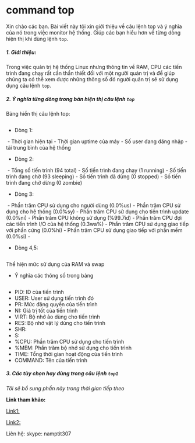 command top
====================

Xin chào các bạn. Bài viết này tôi xin giới thiệu về câu lệnh top và ý nghĩa của nó trong việc monitor hệ thống. Giúp các bạn hiểu hơn về từng dòng hiện thị khi dùng lệnh `top`.


##### 1. Giới thiệu: 
Trong việc quản trị hệ thống Linux nhưng thông tin về RAM, CPU các tiến trình đang chạy rất cần thần thiết đối với một người quản trị và để giúp chúng ta có thể xem được những thông số đó người quản trị sẽ sử dụng dụng câu lệnh `top`.

##### 2. Ý nghĩa từng dòng trong bản hiện thị câu lệnh `top`

Bảng hiển thị câu lệnh top:

<img class="image__pic js-image-pic" src="http://i.imgur.com/3vGe3Mw.png" alt="" id="screenshot-image">

- Dòng 1: 

<img class="image__pic js-image-pic" src="http://i.imgur.com/ImnnmiS.png" alt="" id="screenshot-image">
  - Thời gian hiện tại
  - Thời gian uptime của máy
  - Số user đang đăng nhập
  - tải trung bình của hệ thống

- Dòng 2:

<img class="image__pic js-image-pic" src="http://i.imgur.com/SlBNAql.png" alt="" id="screenshot-image">
  - Tổng số tiến trình (94 total) 
  - Số tiến trình đang chạy (1 running)
  - Số tiến trình đang chờ (93 sleeping)
  - Số tiến trình đã dừng (0 stopped)
  - Số tiến trình đang chờ dừng (0 zombie)

- Dòng 3:

<img class="image__pic js-image-pic" src="http://i.imgur.com/UXByCkI.png" alt="" id="screenshot-image">
  - Phần trăm CPU sử dụng cho người dùng (0.0%us)
  - Phần trăm CPU sử dụng cho hệ thống (0.0%sy)
  - Phần trăm CPU sử dụng cho tiến trình update (0.0%ni)
  - Phần trăm CPU không sử dụng (%99.7id)
  - Phần trăm CPU đợi các tiến trình I/O của hệ thống (0.3wa%)
  - Phần trăm CPU sử dụng giao tiếp với phần cứng (0.0%hi)
  - Phần trăm CPU sử dụng giao tiếp với phần mềm (0.0%si)
  - 
  
- Dòng 4,5:

<img class="image__pic js-image-pic" src="http://i.imgur.com/feUKvPQ.png" alt="" id="screenshot-image">

Thể hiện mức sử dụng của RAM và swap

- Ý nghĩa các thông số trong bảng

<img class="image__pic js-image-pic" src="http://i.imgur.com/T2jMaau.png" alt="" id="screenshot-image">

  - PID: ID của tiến trình
  - USER: User sử dụng tiến trình đó
  - PR: Mức đăng quyền của tiến trình
  - NI: Giá trị tốt của tiến trình
  - VIRT: Bộ nhớ ảo dùng cho tiến trình
  - RES: Bộ nhớ vật lý dùng cho tiến trình
  - SHR: 
  - S:
  - %CPU: Phần trăm CPU sử dụng cho tiến trình
  - %MEM: Phần trăm bộ nhớ sử dụng cho tiến trình
  - TIME: Tổng thời gian hoạt động của tiến trình
  - COMMAND: Tên của tiến trình
  
##### 3. Các tùy chọn hay dùng trong câu lệnh `top1`

*Tôi sẽ bổ sung phần này trong thời gian tiếp theo*

**Link tham khảo:**

[Link1:](http://linux.about.com/od/commands/l/blcmdl1_top.htm)

[Link2:](http://www.tecmint.com/12-top-command-examples-in-linux/)

Liên hệ:
skype: namptit307
